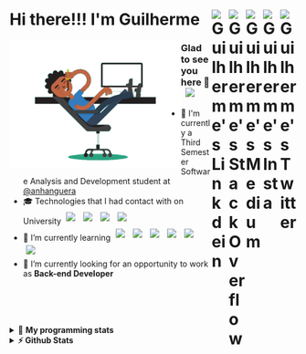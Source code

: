 <div align='left'><h1> Hi there!!! I'm Guilherme
  <a href="https://twitter.com/iamgrodrigues" target="_blank" rel="nofollow">
    <img align="right" alt="Guilherme's Twitter" width="30px" src="https://cdn.jsdelivr.net/npm/simple-icons@v3/icons/twitter.svg" />
  </a>
    <a href="https://www.instagram.com/iamgrodrigues" target="_blank" rel="nofollow">
    <img align="right" alt="Guilherme's Insta" width="30px" src="https://cdn.jsdelivr.net/npm/simple-icons@v3/icons/instagram.svg" />
  </a>
		<a href="https://medium.com/@iamgrodrigues" target="_blank" rel="nofollow">
		<img align="right" alt="Guilherme's Medium" width="30px" src="https://cdn.jsdelivr.net/npm/simple-icons@v3/icons/medium.svg" />
  </a>
  <a href="https://stackoverflow.com/users/14347023/iamgrodrigues" target="_blank" rel="nofollow">
    <img align="right" alt="Guilherme's StackOverflow" width="30px" src="https://cdn.jsdelivr.net/npm/simple-icons@3.0.1/icons/stackoverflow.svg" />
  </a>
	<a href="https://www.linkedin.com/in/iamgrodrigues" target="_blank" rel="nofollow">
    <img align="right" alt="Guilherme's Linkdein" width="30px" src="https://cdn.jsdelivr.net/npm/simple-icons@v3/icons/linkedin.svg" />
  </a>
</h1>
</div>

<img src='https://github.com/iamgrodrigues/iamgrodrigues/blob/master/Assets/dev.gif' width="300px" align='left'>

### Glad to see you here 👋 &nbsp; ![](https://visitor-badge.glitch.me/badge?page_id=iamgrodrigues.iamgrodrigues&style=flat-square&color=0088cc)
- :school: I'm currently a Third Semester Software Analysis and Development student at <a href="https://www.anhanguera.com/">@anhanguera </a>
- 🎓 Technologies that I had contact with on University
	<img width="30px" style="padding:5px" src="https://www.vectorlogo.zone/logos/python/python-icon.svg"/>
	<img width="30px" style="padding:5px" src="https://www.vectorlogo.zone/logos/mysql/mysql-icon.svg"/>
	<img width="30px" style="padding:5px" src="https://cdn.jsdelivr.net/npm/simple-icons@v3/icons/c.svg"/>
	<img width="30px" style="padding:5px" src="https://www.vectorlogo.zone/logos/java/java-icon.svg"/>
- 🌱 I’m currently learning <img width="30px" style="padding:5px" src="https://www.vectorlogo.zone/logos/java/java-icon.svg"/>
	<img width="30px" style="padding:5px" src="https://www.vectorlogo.zone/logos/springio/springio-icon.svg"/>
	<img width="30px" style="padding:5px" src="https://www.vectorlogo.zone/logos/angular/angular-icon.svg"/>
	<img width="30px" style="padding:5px" src="https://www.vectorlogo.zone/logos/linux/linux-icon.svg"/>
	<img width="30px" style="padding:5px" src="https://www.vectorlogo.zone/logos/docker/docker-icon.svg"/>
	<img width="30px" style="padding:5px" src="https://www.vectorlogo.zone/logos/postgresql/postgresql-icon.svg"/>
- 🔭 I’m currently looking for an opportunity to work as **Back-end Developer**

<br />
<br />
<br />
<br />

<details> 
 <summary>🤖 <b>My programming stats</b></summary>
<br>
  
<!--START_SECTION:waka-->
![Lines of code](https://img.shields.io/badge/From%20Hello%20World%20I%27ve%20Written-7209%20lines%20of%20code-blue)

**🐱 My Github Data** 

> 🏆 88 Contributions in the Year 2021
 > 
> 📦 10.8 kB Used in Github's Storage 
 > 
> 💼 Opted to Hire
 > 
> 📜 8 Public Repositories 
 > 
> 🔑 0 Private Repositories  
 > 
**I'm an Early 🐤** 

```text
🌞 Morning    45 commits     █████░░░░░░░░░░░░░░░░░░░░   20.09% 
🌆 Daytime    77 commits     ████████░░░░░░░░░░░░░░░░░   34.38% 
🌃 Evening    62 commits     ███████░░░░░░░░░░░░░░░░░░   27.68% 
🌙 Night      40 commits     ████░░░░░░░░░░░░░░░░░░░░░   17.86%

```
📅 **I'm Most Productive on Friday** 

```text
Monday       22 commits     ██░░░░░░░░░░░░░░░░░░░░░░░   9.82% 
Tuesday      15 commits     █░░░░░░░░░░░░░░░░░░░░░░░░   6.7% 
Wednesday    32 commits     ███░░░░░░░░░░░░░░░░░░░░░░   14.29% 
Thursday     40 commits     ████░░░░░░░░░░░░░░░░░░░░░   17.86% 
Friday       80 commits     █████████░░░░░░░░░░░░░░░░   35.71% 
Saturday     21 commits     ██░░░░░░░░░░░░░░░░░░░░░░░   9.38% 
Sunday       14 commits     █░░░░░░░░░░░░░░░░░░░░░░░░   6.25%

```


📊 **This Week I Spent My Time On** 

```text
⌚︎ Time Zone: America/Sao_Paulo

💬 Programming Languages: 
Java                     22 hrs 56 mins      ███████████░░░░░░░░░░░░░░   47.11% 
Bash                     7 hrs 43 mins       ████░░░░░░░░░░░░░░░░░░░░░   15.87% 
Markdown                 7 hrs 23 mins       ███░░░░░░░░░░░░░░░░░░░░░░   15.19% 
Git                      5 hrs 24 mins       ██░░░░░░░░░░░░░░░░░░░░░░░   11.09% 
XML                      1 hr 25 mins        ░░░░░░░░░░░░░░░░░░░░░░░░░   2.91%

🔥 Editors: 
IntelliJ                 26 hrs 58 mins      █████████████░░░░░░░░░░░░   55.38% 
Bash                     13 hrs 20 mins      ██████░░░░░░░░░░░░░░░░░░░   27.38% 
VS Code                  7 hrs 31 mins       ███░░░░░░░░░░░░░░░░░░░░░░   15.45% 
Vim                      52 mins             ░░░░░░░░░░░░░░░░░░░░░░░░░   1.79%

🐱‍💻 Projects: 
JavaDeveloper-Bootcamp   17 hrs 6 mins       ████████░░░░░░░░░░░░░░░░░   35.13% 
PeopleManager-API        15 hrs 1 min        ███████░░░░░░░░░░░░░░░░░░   30.86% 
CitiesBrazil-API         12 hrs 44 mins      ██████░░░░░░░░░░░░░░░░░░░   26.15% 
Terminal                 1 hr 46 mins        █░░░░░░░░░░░░░░░░░░░░░░░░   3.65% 
iamgrodrigues            1 hr 2 mins         ░░░░░░░░░░░░░░░░░░░░░░░░░   2.13%

💻 Operating System: 
Linux                    48 hrs 42 mins      █████████████████████████   100.0%

```

**I Mostly Code in Java** 

```text
Java                     4 repos             ██████████████░░░░░░░░░░░   57.14% 
JavaScript               1 repo              ███░░░░░░░░░░░░░░░░░░░░░░   14.29% 
CSS                      1 repo              ███░░░░░░░░░░░░░░░░░░░░░░   14.29% 
Python                   1 repo              ███░░░░░░░░░░░░░░░░░░░░░░   14.29%

```



<!--END_SECTION:waka-->

</details>

<details>	
  <summary><b>⚡ Github Stats</b></summary>

<div>
	<img height="180em" src="https://github-readme-stats.vercel.app/api?username=iamgrodrigues&show_icons=true&hide_border=true&theme=gotham" />
	<img height="180em" src="https://github-readme-stats.vercel.app/api/top-langs/?username=iamgrodrigues&&show_icons=true&hide_border=true&layout=compact&langs_count=8&theme=gotham"/>
</div>
</details>

